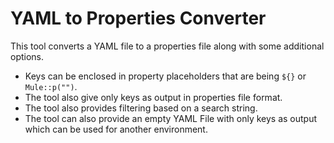 # YAML to Properties Converter
This tool converts a YAML file to a properties file along with some additional options.

- Keys can be enclosed in property placeholders that are being `${}` or `Mule::p("")`.
- The tool also give only keys as output in properties file format.
- The tool also provides filtering based on a search string.
- The tool can also provide an empty YAML File with only keys as output which can be used for another environment.
